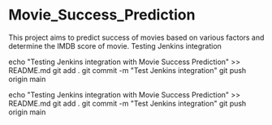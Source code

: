 # Movie_Success_Prediction
This project aims to predict success of movies based on various factors and determine the IMDB score of movie.
Testing Jenkins integration

echo "Testing Jenkins integration with Movie Success Prediction" >> README.md
git add .
git commit -m "Test Jenkins integration"
git push origin main

echo "Testing Jenkins integration with Movie Success Prediction" >> README.md
git add .
git commit -m "Test Jenkins integration"
git push origin main
